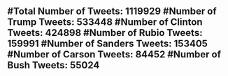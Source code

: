 #Total Number of Tweets: 1119929 
#Number of Trump Tweets: 533448
#Number of Clinton Tweets: 424898
#Number of Rubio Tweets: 159991
#Number of Sanders Tweets: 153405
#Number of Carson Tweets: 84452
#Number of Bush Tweets: 55024
---
